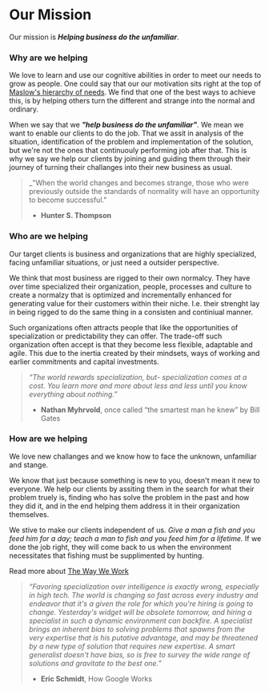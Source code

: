 # Our Mission

Our mission is _**Helping business do the unfamiliar**_. 


### Why are we helping
We love to learn and use our cognitive abilities in order to meet our needs to grow as people. One could say that our our motivation sits right at the top of [Maslow's hierarchy of needs](https://en.wikipedia.org/wiki/Maslow%27s_hierarchy_of_needs). We find that one of the best ways to achieve this, is by helping others turn the different and strange into the normal and ordinary. 

When we say that we _**"help business do the unfamiliar"**_. We mean we want to enable our clients to do the job. That we assit in analysis of the situation, identification of the problem and implementation of the solution, but we're not the ones that continuouly performing job after that. This is why we say we help our clients by joining and guiding them through their journey of turning their challanges into their new business as usual.

> _"When the world changes and becomes strange, those who were previously outside the standards of normality will have an opportunity to become successful."
> - **Hunter S. Thompson**

### Who are we helping
Our target clients is business and organizations that are highly specialized, facing unfamiliar situations, or just need a outsider perspective.  

We think that most business are rigged to their own normalcy. They have over time specialized their organization, people, processes and culture to create a normalzy that is optimized and incrementally enhanced for generating value for their customers within their niche. I.e. their strenght lay in being rigged to do the same thing in a consisten and continiual manner. 

Such organizations often attracts people that like the opportunities of specialization or predictability they can offer. The trade-off such organization often accept is that they become less flexible, adaptable and agile. This due to the inertia created by their mindsets, ways of working and earlier commitments and capital investments. 

> *“The world rewards specialization, but- specialization comes at a cost. You learn more and more about less and less until you know everything about nothing.”* 
> - **Nathan Myhrvold**, once called “the smartest man he knew” by Bill Gates

### How are we helping
We love new challanges and we know how to face the unknown, unfamiliar and stange. 

We know that just because something is new to you, doesn't mean it new to everyone. We help our clients by assiting them in the search for what their problem truely is, finding who has solve the problem in the past and how they did it, and in the end helping them address it in their organization themselves. 

We stive to make our clients independent of us. _Give a man a fish and you feed him for a day; teach a man to fish and you feed him for a lifetime._ If we done the job right, they will come back to us when the environment necessitates that fishing must be supplimented by hunting.

Read more about [The Way We Work](/about/waywework)

> *“Favoring specialization over intelligence is exactly wrong, especially in high tech. The world is changing so fast across every industry and endeavor that it's a given the role for which you're hiring is going to change. Yesterday's widget will be obsolete tomorrow, and hiring a specialist in such a dynamic environment can backfire. A specialist brings an inherent bias to solving problems that spawns from the very expertise that is his putative advantage, and may be threatened by a new type of solution that requires new expertise. A smart generalist doesn't have bias, so is free to survey the wide range of solutions and gravitate to the best one.”*
> -  **Eric Schmidt**, How Google Works



